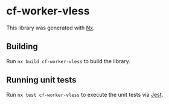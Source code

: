 # cf-worker-vless

This library was generated with [Nx](https://nx.dev).

## Building

Run `nx build cf-worker-vless` to build the library.

## Running unit tests

Run `nx test cf-worker-vless` to execute the unit tests via [Jest](https://jestjs.io).
